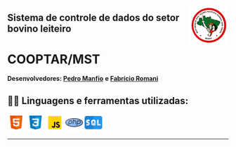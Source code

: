 <img src="img/imgReadme/mst.png" title="MST" href="https://mst.org.br/"
    align="right"  width="90px" heigth="90px">

## Sistema de controle de dados do setor bovino leiteiro 

# COOPTAR/MST

<b>Desenvolvedores:  </b><a href="https://github.com/pedro-lill" target="_blank"><b>Pedro Manfio</b></a> <b>  e  </b>
<a href="https://github.com/fabricioromanii" target="_blank"><b>Fabrício Romani</b></a>

 <h2>👨‍💻 Linguagens e ferramentas utilizadas:</h2>

[<img src="img/imgReadme/html.png" width="40" height="40" title="HTML5" alt=HTML5>](https://developer.mozilla.org/pt-BR/docs/Web/HTML)
[<img src="img/imgReadme/css.png" width="40" height="40" title="CSS3" alt=CSS >](https://www.w3schools.com/css/)
[<img src="img/imgReadme/js.png" width="40" height="40" title="Java Script" alt=JS>](https://developer.mozilla.org/pt-BR/docs/Web/JavaScript)
[<img src="img/imgReadme/php.png" width="40" height="40" title="PHP" alt=PHP>](https://developer.mozilla.org/pt-BR/docs/Web/JavaScript)
[<img src="img/imgReadme/sql.png" width="40" height="40" title="Sql" alt=SQL>](https://developer.mozilla.org/pt-BR/docs/Web/JavaScript)

<hr>